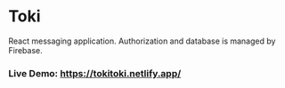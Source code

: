 # Toki
React messaging application. Authorization and database is managed by Firebase.
### Live Demo: https://tokitoki.netlify.app/
